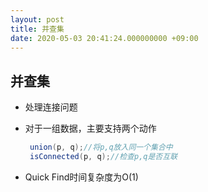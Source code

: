```yaml
---
layout: post
title: 并查集
date: 2020-05-03 20:41:24.000000000 +09:00
---
```


## 并查集

+ 处理连接问题

+ 对于一组数据，主要支持两个动作

   ```java
    union(p, q);//将p,q放入同一个集合中
    isConnected(p, q);//检查p,q是否互联
   ```

+ Quick Find时间复杂度为O(1)